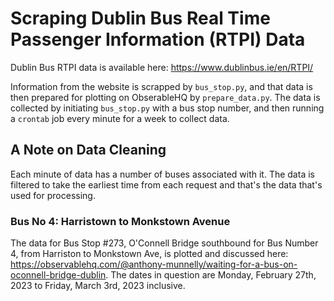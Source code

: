 # Scraping Dublin Bus Real Time Passenger Information (RTPI) Data

Dublin Bus RTPI data is available here: https://www.dublinbus.ie/en/RTPI/

Information from the website is scrapped by `bus_stop.py`, and that data is then prepared for plotting on ObserableHQ by `prepare_data.py`. The data is collected by initiating `bus_stop.py` with a bus stop number, and then running a `crontab` job every minute for a week to collect data.

## A Note on Data Cleaning

Each minute of data has a number of buses associated with it. The data is filtered to take the earliest time from each request and that's the data that's used for processing.

### Bus No 4: Harristown to Monkstown Avenue

The data for Bus Stop #273, O'Connell Bridge southbound for Bus Number 4, from Harriston to Monkstown Ave, is plotted and discussed here: https://observablehq.com/@anthony-munnelly/waiting-for-a-bus-on-oconnell-bridge-dublin. The dates in question are Monday, February 27th, 2023 to Friday, March 3rd, 2023 inclusive.